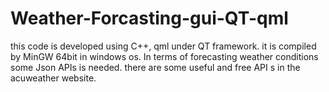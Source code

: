 # Weather-Forcasting-gui-QT-qml
this code is developed using C++, qml under QT framework. it is compiled by MinGW 64bit in windows os. In terms of forecasting weather conditions some Json APIs is needed. there are some useful and free API s in the acuweather website.
